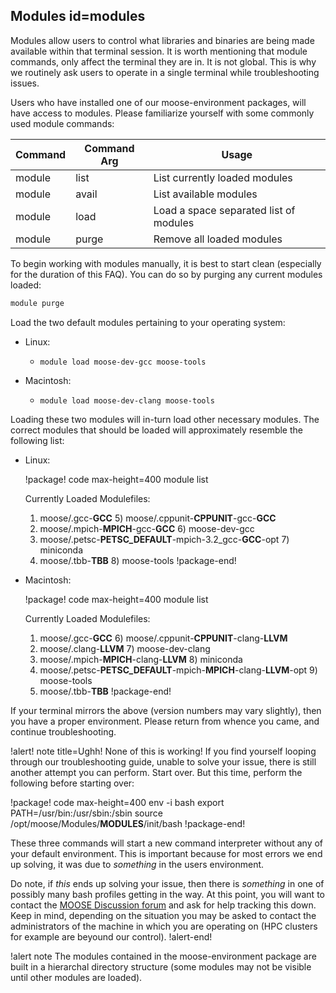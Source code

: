 ## Modules id=modules

Modules allow users to control what libraries and binaries are being made available within that terminal session. It is worth mentioning that module commands, only affect the terminal they are in. It is not global. This is why we routinely ask users to operate in a single terminal while troubleshooting issues.

Users who have installed one of our moose-environment packages, will have access to modules. Please familiarize yourself with some commonly used module commands:

| Command | Command Arg | Usage |
| - | - | - |
| module | list | List currently loaded modules |
| module | avail | List available modules |
| module | load <module module module> | Load a space separated list of modules |
| module | purge | Remove all loaded modules |

To begin working with modules manually, it is best to start clean (especially for the duration of this FAQ). You can do so by purging any current modules loaded:

```bash
module purge
```

Load the two default modules pertaining to your operating system:

- Linux:

  - `module load moose-dev-gcc moose-tools`

- Macintosh:

  - `module load moose-dev-clang moose-tools`

Loading these two modules will in-turn load other necessary modules. The correct modules that should be loaded will approximately resemble the following list:

- Linux:

  !package! code max-height=400
  module list

  Currently Loaded Modulefiles:
  1) moose/.gcc-__GCC__                             5) moose/.cppunit-__CPPUNIT__-gcc-__GCC__
  2) moose/.mpich-__MPICH__-gcc-__GCC__                   6) moose-dev-gcc
  3) moose/.petsc-__PETSC_DEFAULT__-mpich-3.2_gcc-__GCC__-opt   7) miniconda
  4) moose/.tbb-__TBB__                           8) moose-tools
  !package-end!

- Macintosh:

  !package! code max-height=400
  module list

  Currently Loaded Modulefiles:
  1) moose/.gcc-__GCC__                               6) moose/.cppunit-__CPPUNIT__-clang-__LLVM__
  2) moose/.clang-__LLVM__                             7) moose-dev-clang
  3) moose/.mpich-__MPICH__-clang-__LLVM__                   8) miniconda
  4) moose/.petsc-__PETSC_DEFAULT__-mpich-__MPICH__-clang-__LLVM__-opt   9) moose-tools
  5) moose/.tbb-__TBB__
  !package-end!

If your terminal mirrors the above (version numbers may vary slightly), then you have a proper environment. Please return from whence you came, and continue troubleshooting.

!alert! note title=Ughh! None of this is working!
If you find yourself looping through our troubleshooting guide, unable to solve your issue, there is still another attempt you can perform. Start over. But this time, perform the following before starting over:

!package! code max-height=400
env -i bash
export PATH=/usr/bin:/usr/sbin:/sbin
source /opt/moose/Modules/__MODULES__/init/bash
!package-end!

These three commands will start a new command interpreter without any of your default environment. This is important because for most errors we end up solving, it was due to *something* in the users environment.

Do note, if *this* ends up solving your issue, then there is *something* in one of possibly many bash profiles getting in the way. At this point, you will want to contact the [MOOSE Discussion forum](https://github.com/idaholab/moose/discussions) and ask for help tracking this down. Keep in mind, depending on the situation you may be asked to contact the administrators of the machine in which you are operating on (HPC clusters for example are beyound our control).
!alert-end!

!alert note
The modules contained in the moose-environment package are built in a hierarchal directory structure (some modules may not be visible until other modules are loaded).
